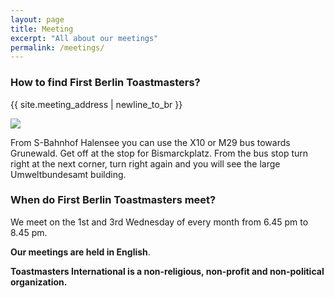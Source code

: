 ```yaml
---
layout: page
title: Meeting
excerpt: "All about our meetings"
permalink: /meetings/
---
```


### How to find First Berlin Toastmasters?

{{ site.meeting_address | newline_to_br }}

<a href="//www.google.de/maps/place/Bismarckpl.+1,+14193+Berlin/@52.49213,13.28347,17z/data=!4m2!3m1!1s0x47a850c80353f101:0x2826476588aa74e3">
  <img src="//maps.googleapis.com/maps/api/staticmap?center=Bismarckpl.+1%2C+14193+Berlin&zoom=14&size=400x400&maptype=roadmap&markers=color:red|label:T|52.49213,13.28347" />
</a>

From S-Bahnhof Halensee you can use the X10 or M29 bus towards Grunewald. Get off at the stop for Bismarckplatz. From the bus stop turn right at the next corner, turn right again and you will see the large Umweltbundesamt building.

### When do First Berlin Toastmasters meet?

We meet on the 1st and 3rd Wednesday of every month from 6.45 pm to 8.45 pm.

**Our meetings are held in English**.

**Toastmasters International is a non-religious, non-profit and non-political organization.**
